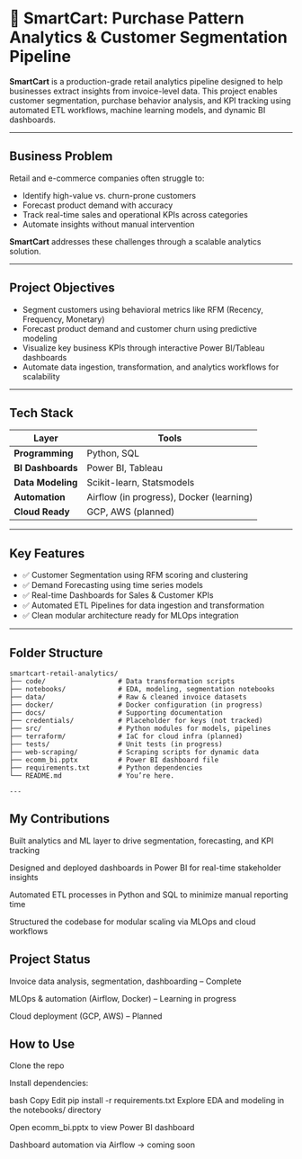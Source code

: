 # 🛒 SmartCart: Purchase Pattern Analytics & Customer Segmentation Pipeline

**SmartCart** is a production-grade retail analytics pipeline designed to help businesses extract insights from invoice-level data. This project enables customer segmentation, purchase behavior analysis, and KPI tracking using automated ETL workflows, machine learning models, and dynamic BI dashboards.

---

## Business Problem

Retail and e-commerce companies often struggle to:
- Identify high-value vs. churn-prone customers
- Forecast product demand with accuracy
- Track real-time sales and operational KPIs across categories
- Automate insights without manual intervention

**SmartCart** addresses these challenges through a scalable analytics solution.

---

## Project Objectives

- Segment customers using behavioral metrics like RFM (Recency, Frequency, Monetary)
- Forecast product demand and customer churn using predictive modeling
- Visualize key business KPIs through interactive Power BI/Tableau dashboards
- Automate data ingestion, transformation, and analytics workflows for scalability

---

## Tech Stack

| Layer            | Tools                            |
|------------------|----------------------------------|
| **Programming**  | Python, SQL                      |
| **BI Dashboards**| Power BI, Tableau                |
| **Data Modeling**| Scikit-learn, Statsmodels        |
| **Automation**   | Airflow (in progress), Docker (learning) |
| **Cloud Ready**  | GCP, AWS (planned)               |

---

## Key Features

- ✅ Customer Segmentation using RFM scoring and clustering
- ✅ Demand Forecasting using time series models
- ✅ Real-time Dashboards for Sales & Customer KPIs
- ✅ Automated ETL Pipelines for data ingestion and transformation
- ✅ Clean modular architecture ready for MLOps integration

---

## Folder Structure

```text
smartcart-retail-analytics/
├── code/                  # Data transformation scripts
├── notebooks/             # EDA, modeling, segmentation notebooks
├── data/                  # Raw & cleaned invoice datasets
├── docker/                # Docker configuration (in progress)
├── docs/                  # Supporting documentation
├── credentials/           # Placeholder for keys (not tracked)
├── src/                   # Python modules for models, pipelines
├── terraform/             # IaC for cloud infra (planned)
├── tests/                 # Unit tests (in progress)
├── web-scraping/          # Scraping scripts for dynamic data
├── ecomm_bi.pptx          # Power BI dashboard file
├── requirements.txt       # Python dependencies
└── README.md              # You’re here.

---
```

## My Contributions
Built analytics and ML layer to drive segmentation, forecasting, and KPI tracking

Designed and deployed dashboards in Power BI for real-time stakeholder insights

Automated ETL processes in Python and SQL to minimize manual reporting time

Structured the codebase for modular scaling via MLOps and cloud workflows

## Project Status
Invoice data analysis, segmentation, dashboarding – Complete

MLOps & automation (Airflow, Docker) – Learning in progress

Cloud deployment (GCP, AWS) – Planned

## How to Use
Clone the repo

Install dependencies:

bash
Copy
Edit
pip install -r requirements.txt
Explore EDA and modeling in the notebooks/ directory

Open ecomm_bi.pptx to view Power BI dashboard

Dashboard automation via Airflow → coming soon

